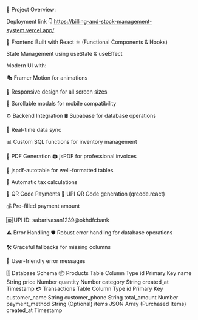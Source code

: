 🚀 Project Overview:

 Deployment link 👇
 https://billing-and-stock-management-system.vercel.app/
 
🎨 Frontend
Built with React ⚛️ (Functional Components & Hooks)

State Management using useState & useEffect

Modern UI with:

🎭 Framer Motion for animations

📱 Responsive design for all screen sizes

🔄 Scrollable modals for mobile compatibility

⚙️ Backend Integration
🛢 Supabase for database operations

🔄 Real-time data sync

📊 Custom SQL functions for inventory management

📄 PDF Generation
🖨 jsPDF for professional invoices

📑 jspdf-autotable for well-formatted tables

🧾 Automatic tax calculations

🔗 QR Code Payments
🏦 UPI QR Code generation (qrcode.react)

💰 Pre-filled payment amount

🆔 UPI ID: sabarivasan1239@okhdfcbank

⚠️ Error Handling
🛡 Robust error handling for database operations

🛠 Graceful fallbacks for missing columns

🔔 User-friendly error messages

🗄 Database Schema
📦 Products Table
Column	Type
id	Primary Key
name	String
price	Number
quantity	Number
category	String
created_at	Timestamp
💳 Transactions Table
Column	Type
id	Primary Key
customer_name	String
customer_phone	String
total_amount	Number
payment_method	String (Optional)
items	JSON Array (Purchased Items)
created_at	Timestamp
